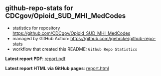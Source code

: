 ## github-repo-stats for CDCgov/Opioid_SUD_MHI_MedCodes

- statistics for repository https://github.com/CDCgov/Opioid_SUD_MHI_MedCodes
- managed by GitHub Action: https://github.com/jgehrcke/github-repo-stats
- workflow that created this README: `Github Repo Statistics`

**Latest report PDF**: [report.pdf](https://github.com/CDCgov/Opioid_SUD_MHI_MedCodes/raw/github-repo-stats/CDCgov/Opioid_SUD_MHI_MedCodes/latest-report/report.pdf)


**Latest report HTML via GitHub pages**: [report.html](https://cdcgov.github.io//CDCgov/Opioid_SUD_MHI_MedCodes/latest-report/report.html)
